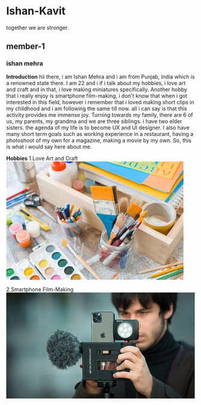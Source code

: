 # Ishan-Kavit
together we are stronger.

## member-1 
### ishan mehra
**Introduction**
hii there, i am Ishan Mehra and i am from Punjab, India which is a renowned state there. I am 22 and i if i talk about my hobbies, i love art and craft and in that, i love making miniatures specifically. Another hobby that i really enjoy is smartphone film-making, i don't know that when i got interested in this field, however i remember that i loved making short clips in my childhood and i am following the same till now. all i can say is that this activity provides me immense joy. Turning towards my family, there are 6 of us, my parents, my grandma and we are three siblings. i have two elder sisters. the agenda of my life is to become UX and UI designer. I also have many short term goals such as working experience in a restaurant, having a photoshoot of my own for a magazine, making a movie by my own. So, this is what i would say here about me.
 
**Hobbies**
1.Love Art and Craft
<img src="images/art and craft.jpeg">  


2.Smartphone Film-Making  
<img src="images/videography.jpg">


